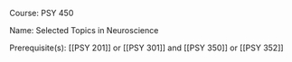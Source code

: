 




Course: PSY 450

Name: Selected Topics in Neuroscience

Prerequisite(s): [[PSY 201]] or [[PSY 301]] and [[PSY 350]] or [[PSY 352]]